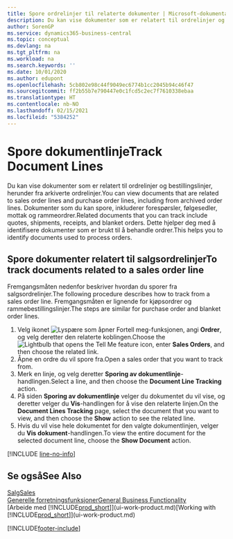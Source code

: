 ```yaml
---
title: Spore ordrelinjer til relaterte dokumenter | Microsoft-dokumentasjon
description: Du kan vise dokumenter som er relatert til ordrelinjer og bestillingslinjer, herunder fra arkiverte ordrelinjer. Dokumenter som du kan spore, inkluderer forespørsler, følgesedler, mottak og rammeordrer. Dette hjelper deg med å identifisere dokumenter som er brukt til å behandle ordrer.
author: SorenGP
ms.service: dynamics365-business-central
ms.topic: conceptual
ms.devlang: na
ms.tgt_pltfrm: na
ms.workload: na
ms.search.keywords: ''
ms.date: 10/01/2020
ms.author: edupont
ms.openlocfilehash: 5cb802e98c44f9049ec6774b1cc2045b94c46f47
ms.sourcegitcommit: ff2b55b7e790447e0c1fcd5c2ec7f7610338ebaa
ms.translationtype: HT
ms.contentlocale: nb-NO
ms.lasthandoff: 02/15/2021
ms.locfileid: "5384252"
---
```

# <a name="track-document-lines"></a><span data-ttu-id="51c64-105">Spore dokumentlinje</span><span class="sxs-lookup"><span data-stu-id="51c64-105">Track Document Lines</span></span>
<span data-ttu-id="51c64-106">Du kan vise dokumenter som er relatert til ordrelinjer og bestillingslinjer, herunder fra arkiverte ordrelinjer.</span><span class="sxs-lookup"><span data-stu-id="51c64-106">You can view documents that are related to sales order lines and purchase order lines, including from archived order lines.</span></span> <span data-ttu-id="51c64-107">Dokumenter som du kan spore, inkluderer forespørsler, følgesedler, mottak og rammeordrer.</span><span class="sxs-lookup"><span data-stu-id="51c64-107">Related documents that you can track include quotes, shipments, receipts, and blanket orders.</span></span> <span data-ttu-id="51c64-108">Dette hjelper deg med å identifisere dokumenter som er brukt til å behandle ordrer.</span><span class="sxs-lookup"><span data-stu-id="51c64-108">This helps you to identify documents used to process orders.</span></span>  

## <a name="to-track-documents-related-to-a-sales-order-line"></a><span data-ttu-id="51c64-109">Spore dokumenter relatert til salgsordrelinjer</span><span class="sxs-lookup"><span data-stu-id="51c64-109">To track documents related to a sales order line</span></span>
<span data-ttu-id="51c64-110">Fremgangsmåten nedenfor beskriver hvordan du sporer fra salgsordrelinjer.</span><span class="sxs-lookup"><span data-stu-id="51c64-110">The following procedure describes how to track from a sales order line.</span></span> <span data-ttu-id="51c64-111">Fremgangsmåten er lignende for kjøpsordrer og rammebestillingslinjer.</span><span class="sxs-lookup"><span data-stu-id="51c64-111">The steps are similar for purchase order and blanket order lines.</span></span>

1.  <span data-ttu-id="51c64-112">Velg ikonet ![Lyspære som åpner Fortell meg-funksjonen](media/ui-search/search_small.png "Fortell hva du vil gjøre"), angi **Ordrer**, og velg deretter den relaterte koblingen.</span><span class="sxs-lookup"><span data-stu-id="51c64-112">Choose the ![Lightbulb that opens the Tell Me feature](media/ui-search/search_small.png "Tell me what you want to do") icon, enter **Sales Orders**, and then choose the related link.</span></span>  
2.  <span data-ttu-id="51c64-113">Åpne en ordre du vil spore fra.</span><span class="sxs-lookup"><span data-stu-id="51c64-113">Open a sales order that you want to track from.</span></span>  
3.  <span data-ttu-id="51c64-114">Merk en linje, og velg deretter **Sporing av dokumentlinje**-handlingen.</span><span class="sxs-lookup"><span data-stu-id="51c64-114">Select a line, and then choose the **Document Line Tracking** action.</span></span>
4. <span data-ttu-id="51c64-115">På siden **Sporing av dokumentlinje** velger du dokumentet du vil vise, og deretter velger du **Vis**-handlingen for å vise den relaterte linjen.</span><span class="sxs-lookup"><span data-stu-id="51c64-115">On the **Document Lines Tracking** page, select the document that you want to view, and then choose the **Show** action to see the related line.</span></span>
5. <span data-ttu-id="51c64-116">Hvis du vil vise hele dokumentet for den valgte dokumentlinjen, velger du **Vis dokument**-handlingen.</span><span class="sxs-lookup"><span data-stu-id="51c64-116">To view the entire document for the selected document line, choose the **Show Document** action.</span></span>

[!INCLUDE [line-no-info](includes/line-no-info.md)]

## <a name="see-also"></a><span data-ttu-id="51c64-117">Se også</span><span class="sxs-lookup"><span data-stu-id="51c64-117">See Also</span></span>
[<span data-ttu-id="51c64-118">Salg</span><span class="sxs-lookup"><span data-stu-id="51c64-118">Sales</span></span>](sales-manage-sales.md)  
[<span data-ttu-id="51c64-119">Generelle forretningsfunksjoner</span><span class="sxs-lookup"><span data-stu-id="51c64-119">General Business Functionality</span></span>](ui-across-business-areas.md)  
<span data-ttu-id="51c64-120">[Arbeide med [!INCLUDE[prod_short](includes/prod_short.md)]](ui-work-product.md)</span><span class="sxs-lookup"><span data-stu-id="51c64-120">[Working with [!INCLUDE[prod_short](includes/prod_short.md)]](ui-work-product.md)</span></span>


[!INCLUDE[footer-include](includes/footer-banner.md)]